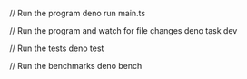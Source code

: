 // Run the program
deno run main.ts

// Run the program and watch for file changes
deno task dev

// Run the tests
deno test

// Run the benchmarks
deno bench
